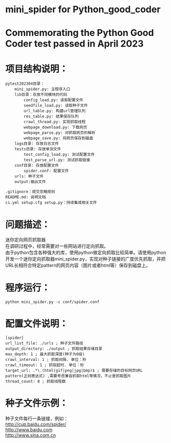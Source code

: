 mini_spider for Python_good_coder
===
# Commemorating the Python Good Coder test passed in April 2023
# 项目结构说明：
```
pytest202304目录：
    mini_spider.py: 主程序入口  
    lib目录：存放不同模块的代码  
        config_load.py: 读取配置文件  
        seedfile_load.py: 读取种子文件  
        url_table.py: 构建url管理队列  
        res_table.py: 结果保存队列  
        crawl_thread.py: 实现抓取线程  
        webpage_download.py: 下载网页  
        webpage_parse.py: 对抓取网页的解析  
        webpage_save.py: 将网页保存到磁盘   
    logs目录: 存放日志文件  
    tests目录: 存放单测文件  
        test_config_load.py: 测试配置文件  
        test_parse_url.py: 测试抓取链接  
    conf目录: 存放配置文件  
        spider.conf: 配置文件  
    urls: 种子文件  
    output:输出文件

.gitignore：提交忽略规则
README.md: 说明文档
ci.yml setup.cfg setup.py：持续集成相关文件 
```

# 问题描述：
迷你定向网页抓取器 <br>
在调研过程中，经常需要对一些网站进行定向抓取。 <br>
由于python包含各种强大的库，使用python做定向抓取比较简单。请使用python开发一个迷你定向抓取器mini_spider.py，实现对种子链接的广度优先抓取，并把URL长相符合特定pattern的网页内容（图片或者html等）保存到磁盘上。

# 程序运行：
`python mini_spider.py -c conf/spider.conf`  
# 配置文件说明：
```
[spider] 
url_list_file: ./urls ; 种子文件路径 
output_directory: ./output ; 抓取结果存储目录 
max_depth: 1 ; 最大抓取深度(种子为0级) 
crawl_interval: 1 ; 抓取间隔. 单位：秒 
crawl_timeout: 1 ; 抓取超时. 单位：秒 
target_url: .*\.(html|gif|png|jpg|bmp)$ ; 需要存储的目标网页URL pattern(正则表达式) ,需要考虑兼容抓取html等情况，不止是抓取图片
thread_count: 8 ; 抓取线程数 
```
# 种子文件示例：
种子文件每行一条链接，例如： <br>
http://cup.baidu.com/spider/ <br>
http://www.baidu.com  <br>
http://www.sina.com.cn <br>

